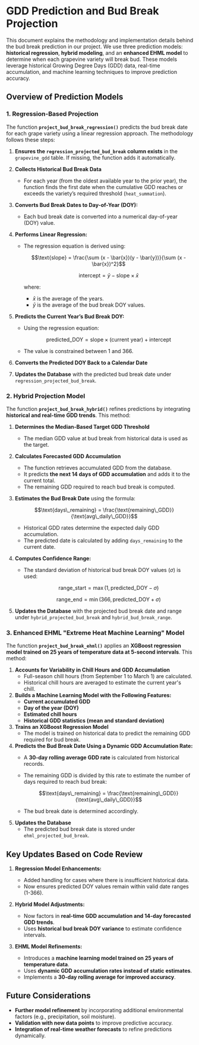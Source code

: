 # GDD Prediction and Bud Break Projection

This document explains the methodology and implementation details behind the bud break prediction in our project. We use three prediction models: **historical regression**, **hybrid modeling**, and an **enhanced EHML model** to determine when each grapevine variety will break bud. These models leverage historical Growing Degree Days (GDD) data, real-time accumulation, and machine learning techniques to improve prediction accuracy.

## Overview of Prediction Models

### 1. Regression-Based Projection
The function **`project_bud_break_regression()`** predicts the bud break date for each grape variety using a linear regression approach. The methodology follows these steps:

1. **Ensures the `regression_projected_bud_break` column exists** in the `grapevine_gdd` table. If missing, the function adds it automatically.
2. **Collects Historical Bud Break Data**  
   - For each year (from the oldest available year to the prior year), the function finds the first date when the cumulative GDD reaches or exceeds the variety’s required threshold (`heat_summation`).
3. **Converts Bud Break Dates to Day-of-Year (DOY):**  
   - Each bud break date is converted into a numerical day-of-year (DOY) value.
4. **Performs Linear Regression:**  
   - The regression equation is derived using:

     $$\text{slope} = \frac{\sum (x - \bar{x})(y - \bar{y})}{\sum (x - \bar{x})^2}$$

     $$\text{intercept} = \bar{y} - \text{slope} \times \bar{x}$$

     where:
     - $\bar{x}$ is the average of the years.
     - $\bar{y}$ is the average of the bud break DOY values.

5. **Predicts the Current Year’s Bud Break DOY:**  
   - Using the regression equation:

     $$\text{predicted\_DOY} = \text{slope} \times (\text{current year}) + \text{intercept}$$

   - The value is constrained between 1 and 366.
6. **Converts the Predicted DOY Back to a Calendar Date**
7. **Updates the Database** with the predicted bud break date under `regression_projected_bud_break`.

### 2. Hybrid Projection Model
The function **`project_bud_break_hybrid()`** refines predictions by integrating **historical and real-time GDD trends**. This method:

1. **Determines the Median-Based Target GDD Threshold**
   - The median GDD value at bud break from historical data is used as the target.
2. **Calculates Forecasted GDD Accumulation**  
   - The function retrieves accumulated GDD from the database.
   - It predicts **the next 14 days of GDD accumulation** and adds it to the current total.
   - The remaining GDD required to reach bud break is computed.
3. **Estimates the Bud Break Date** using the formula:

     $$\text{days\_remaining} = \frac{\text{remaining\_GDD}}{\text{avg\_daily\_GDD}}$$

   - Historical GDD rates determine the expected daily GDD accumulation.
   - The predicted date is calculated by adding `days_remaining` to the current date.
4. **Computes Confidence Range:**
   - The standard deviation of historical bud break DOY values ($\sigma$) is used:

     $$\text{range\_start} = \max(1, \text{predicted\_DOY} - \sigma)$$

     $$\text{range\_end} = \min(366, \text{predicted\_DOY} + \sigma)$$

5. **Updates the Database** with the projected bud break date and range under `hybrid_projected_bud_break` and `hybrid_bud_break_range`.

### 3. Enhanced EHML "Extreme Heat Machine Learning" Model
The function **`project_bud_break_ehml()`** applies an **XGBoost regression model trained on 25 years of temperature data at 5-second intervals**. This method:

1. **Accounts for Variability in Chill Hours and GDD Accumulation**  
   - Full-season chill hours (from September 1 to March 1) are calculated.
   - Historical chill hours are averaged to estimate the current year's chill.
2. **Builds a Machine Learning Model with the Following Features:**
   - **Current accumulated GDD**
   - **Day of the year (DOY)**
   - **Estimated chill hours**
   - **Historical GDD statistics (mean and standard deviation)**
3. **Trains an XGBoost Regression Model**
   - The model is trained on historical data to predict the remaining GDD required for bud break.
4. **Predicts the Bud Break Date Using a Dynamic GDD Accumulation Rate:**
   - A **30-day rolling average GDD rate** is calculated from historical records.
   - The remaining GDD is divided by this rate to estimate the number of days required to reach bud break:

     $$\text{days\_remaining} = \frac{\text{remaining\_GDD}}{\text{avg\_daily\_GDD}}$$

   - The bud break date is determined accordingly.
5. **Updates the Database**
   - The predicted bud break date is stored under `ehml_projected_bud_break`.

## Key Updates Based on Code Review

1. **Regression Model Enhancements:**
   - Added handling for cases where there is insufficient historical data.
   - Now ensures predicted DOY values remain within valid date ranges (1-366).

2. **Hybrid Model Adjustments:**
   - Now factors in **real-time GDD accumulation and 14-day forecasted GDD trends**.
   - Uses **historical bud break DOY variance** to estimate confidence intervals.

3. **EHML Model Refinements:**
   - Introduces a **machine learning model trained on 25 years of temperature data**.
   - Uses **dynamic GDD accumulation rates instead of static estimates**.
   - Implements a **30-day rolling average for improved accuracy**.

## Future Considerations

- **Further model refinement** by incorporating additional environmental factors (e.g., precipitation, soil moisture).
- **Validation with new data points** to improve predictive accuracy.
- **Integration of real-time weather forecasts** to refine predictions dynamically.
